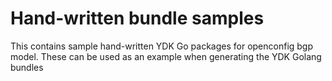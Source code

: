 # Hand-written bundle samples

This contains sample hand-written YDK Go packages for openconfig bgp model. These can be used as an example when generating the YDK Golang bundles
